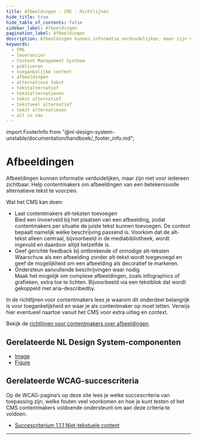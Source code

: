 ```yaml
---
title: Afbeeldingen · CMS · Richtlijnen
hide_title: true
hide_table_of_contents: false
sidebar_label: Afbeeldingen
pagination_label: Afbeeldingen
description: Afbeeldingen kunnen informatie verduidelijken, maar zijn niet voor iedereen zichtbaar. Help contentmakers om afbeeldingen altijd van betekenisvolle alternatieve tekst te voorzien.
keywords:
  - CMS
  - leverancier
  - Content Management Systeem
  - publiceren
  - toegankelijke content
  - afbeeldingen
  - alternatieve tekst
  - tekstalternatief
  - tekstalternatieven
  - tekst alternatief
  - tekstueel alternatief
  - tekst alternatieven
  - alt in cms
---
```


<!-- @license CC0-1.0 -->

import FooterInfo from "@nl-design-system-unstable/documentation/handboek/\_footer_info.md";

# Afbeeldingen

Afbeeldingen kunnen informatie verduidelijken, maar zijn niet voor iedereen zichtbaar. Help contentmakers om afbeeldingen van een betekenisvolle alternatieve tekst te voorzien.

Wat het CMS kan doen:

- Laat contentmakers alt-teksten toevoegen  
  Bied een invoerveld bij het plaatsen van een afbeelding, zodat contentmakers per situatie de juiste tekst kunnen toevoegen. De context bepaalt namelijk welke beschrijving passend is. Voorkom dat de alt-tekst alleen centraal, bijvoorbeeld in de mediabibliotheek, wordt ingevuld en daardoor altijd hetzelfde is.
- Geef gerichte feedback bij ontbrekende of onnodige alt-teksten  
  Waarschuw als een afbeelding zonder alt-tekst wordt toegevoegd en geef de mogelijkheid om een afbeelding als decoratief te markeren.
- Ondersteun aanvullende beschrijvingen waar nodig  
  Maak het mogelijk om complexe afbeeldingen, zoals infographics of grafieken, extra toe te lichten. Bijvoorbeeld via een tekstblok dat wordt gekoppeld met aria-describedby.

In de richtlijnen voor contentmakers lees je waarom dit onderdeel belangrijk is voor toegankelijkheid en waar je als contentmaker op moet letten. Verwijs hier eventueel naartoe vanuit het CMS voor extra uitleg en context.

Bekijk de [richtlijnen voor contentmakers over afbeeldingen](/richtlijnen/content/afbeeldingen).

## Gerelateerde NL Design System-componenten

- [Image](/image)
- [Figure](/figure)

## Gerelateerde WCAG-succescriteria

Op de WCAG-pagina’s op deze site lees je welke succescriteria van toepassing zijn, welke fouten veel voorkomen en hoe je kunt testen of het CMS contentmakers voldoende ondersteunt om aan deze criteria te voldoen.

- [Succescriterium 1.1.1 Niet-tekstuele content](/wcag/1.1.1)

---

<FooterInfo />
